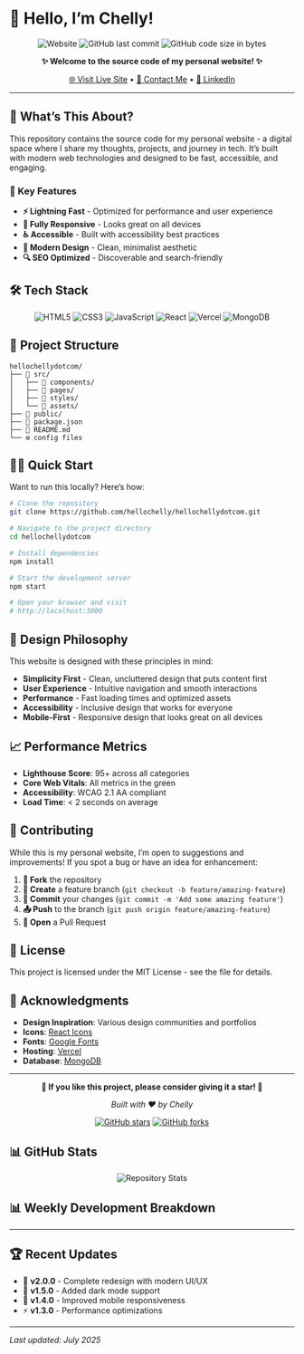 # 👋 Hello, I’m Chelly!

<div align="center">

![Website](https://img.shields.io/website?url=https%3A%2F%2Fhellochelly.com&style=for-the-badge&logo=globe&logoColor=white)
![GitHub last commit](https://img.shields.io/github/last-commit/hellochelly/hellochellydotcom?style=for-the-badge&logo=github)
![GitHub code size in bytes](https://img.shields.io/github/languages/code-size/hellochelly/hellochellydotcom?style=for-the-badge&logo=github)

**✨ Welcome to the source code of my personal website! ✨**

[🌐 Visit Live Site](https://hellochelly.com) • [📧 Contact Me](mailto:hello@hellochelly.com) • [💼 LinkedIn](https://linkedin.com/in/hellochelly)

</div>

-----

## 🚀 What’s This About?

This repository contains the source code for my personal website - a digital space where I share my thoughts, projects, and journey in tech. It’s built with modern web technologies and designed to be fast, accessible, and engaging.

### 🎯 Key Features

- **⚡ Lightning Fast** - Optimized for performance and user experience
- **📱 Fully Responsive** - Looks great on all devices
- **♿ Accessible** - Built with accessibility best practices
- **🎨 Modern Design** - Clean, minimalist aesthetic
- **🔍 SEO Optimized** - Discoverable and search-friendly

## 🛠️ Tech Stack

<div align="center">

![HTML5](https://img.shields.io/badge/html5-%23E34F26.svg?style=for-the-badge&logo=html5&logoColor=white)
![CSS3](https://img.shields.io/badge/css3-%231572B6.svg?style=for-the-badge&logo=css3&logoColor=white)
![JavaScript](https://img.shields.io/badge/javascript-%23323330.svg?style=for-the-badge&logo=javascript&logoColor=%23F7DF1E)
![React](https://img.shields.io/badge/react-%2320232a.svg?style=for-the-badge&logo=react&logoColor=%2361DAFB)
![Vercel](https://img.shields.io/badge/vercel-%23000000.svg?style=for-the-badge&logo=vercel&logoColor=white)
![MongoDB](https://img.shields.io/badge/MongoDB-%234ea94b.svg?style=for-the-badge&logo=mongodb&logoColor=white)

</div>

## 📁 Project Structure

```
hellochellydotcom/
├── 📁 src/
│   ├── 📁 components/
│   ├── 📁 pages/
│   ├── 📁 styles/
│   └── 📁 assets/
├── 📁 public/
├── 📄 package.json
├── 📄 README.md
└── ⚙️ config files
```

## 🏃‍♀️ Quick Start

Want to run this locally? Here’s how:

```bash
# Clone the repository
git clone https://github.com/hellochelly/hellochellydotcom.git

# Navigate to the project directory
cd hellochellydotcom

# Install dependencies
npm install

# Start the development server
npm start

# Open your browser and visit
# http://localhost:3000
```

## 🎨 Design Philosophy

This website is designed with these principles in mind:

- **Simplicity First** - Clean, uncluttered design that puts content first
- **User Experience** - Intuitive navigation and smooth interactions
- **Performance** - Fast loading times and optimized assets
- **Accessibility** - Inclusive design that works for everyone
- **Mobile-First** - Responsive design that looks great on all devices

## 📈 Performance Metrics

- **Lighthouse Score**: 95+ across all categories
- **Core Web Vitals**: All metrics in the green
- **Accessibility**: WCAG 2.1 AA compliant
- **Load Time**: < 2 seconds on average

## 🤝 Contributing

While this is my personal website, I’m open to suggestions and improvements! If you spot a bug or have an idea for enhancement:

1. **🍴 Fork** the repository
1. **🌟 Create** a feature branch (`git checkout -b feature/amazing-feature`)
1. **💬 Commit** your changes (`git commit -m 'Add some amazing feature'`)
1. **📤 Push** to the branch (`git push origin feature/amazing-feature`)
1. **🔄 Open** a Pull Request

## 📝 License

This project is licensed under the MIT License - see the <LICENSE> file for details.

## 🙏 Acknowledgments

- **Design Inspiration**: Various design communities and portfolios
- **Icons**: [React Icons](https://react-icons.github.io/react-icons/)
- **Fonts**: [Google Fonts](https://fonts.google.com/)
- **Hosting**: [Vercel](https://vercel.com/)
- **Database**: [MongoDB](https://mongodb.com/)

-----

<div align="center">

**🌟 If you like this project, please consider giving it a star! 🌟**

*Built with ❤️ by Chelly*

[![GitHub stars](https://img.shields.io/github/stars/hellochelly/hellochellydotcom?style=social)](https://github.com/hellochelly/hellochellydotcom/stargazers)
[![GitHub forks](https://img.shields.io/github/forks/hellochelly/hellochellydotcom?style=social)](https://github.com/hellochelly/hellochellydotcom/network/members)

</div>

## 📊 GitHub Stats

<div align="center">

![Repository Stats](https://github-readme-stats.vercel.app/api/pin/?username=hellochelly&repo=hellochellydotcom&theme=default)

</div>

## 📊 Weekly Development Breakdown

<!--START_SECTION:waka-->

<!--END_SECTION:waka-->

-----

## 🏆 Recent Updates

- 🎉 **v2.0.0** - Complete redesign with modern UI/UX
- 🚀 **v1.5.0** - Added dark mode support
- 📱 **v1.4.0** - Improved mobile responsiveness
- ⚡ **v1.3.0** - Performance optimizations

-----

*Last updated: July 2025*
